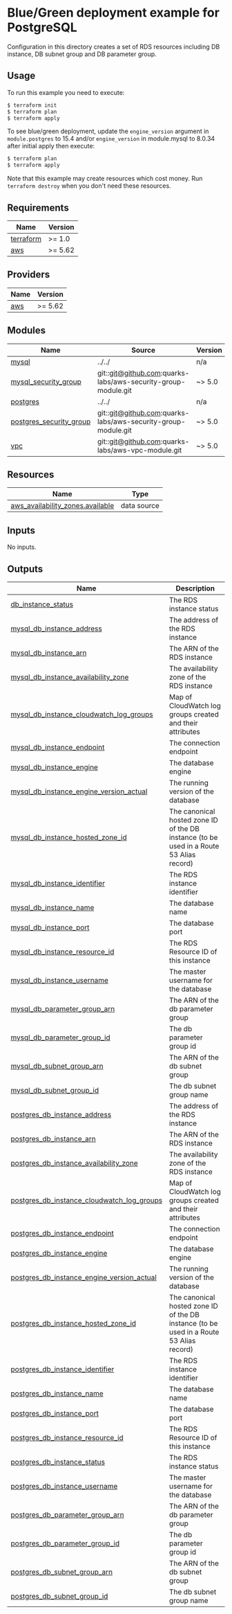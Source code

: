 # Blue/Green deployment example for PostgreSQL

Configuration in this directory creates a set of RDS resources including DB instance, DB subnet group and DB parameter group.

## Usage

To run this example you need to execute:

```bash
$ terraform init
$ terraform plan
$ terraform apply
```

To see blue/green deployment, update the `engine_version` argument in `module.postgres` to 15.4 and/or `engine_version` in module.mysql to 8.0.34 after initial apply then execute:

```bash
$ terraform plan
$ terraform apply
```

Note that this example may create resources which cost money. Run `terraform destroy` when you don't need these resources.

<!-- BEGINNING OF PRE-COMMIT-TERRAFORM DOCS HOOK -->
## Requirements

| Name | Version |
|------|---------|
| <a name="requirement_terraform"></a> [terraform](#requirement\_terraform) | >= 1.0 |
| <a name="requirement_aws"></a> [aws](#requirement\_aws) | >= 5.62 |

## Providers

| Name | Version |
|------|---------|
| <a name="provider_aws"></a> [aws](#provider\_aws) | >= 5.62 |

## Modules

| Name | Source | Version |
|------|--------|---------|
| <a name="module_mysql"></a> [mysql](#module\_mysql) | ../../ | n/a |
| <a name="module_mysql_security_group"></a> [mysql\_security\_group](#module\_mysql\_security\_group) | git::git@github.com:quarks-labs/aws-security-group-module.git | ~> 5.0 |
| <a name="module_postgres"></a> [postgres](#module\_postgres) | ../../ | n/a |
| <a name="module_postgres_security_group"></a> [postgres\_security\_group](#module\_postgres\_security\_group) | git::git@github.com:quarks-labs/aws-security-group-module.git | ~> 5.0 |
| <a name="module_vpc"></a> [vpc](#module\_vpc) | git::git@github.com:quarks-labs/aws-vpc-module.git | ~> 5.0 |

## Resources

| Name | Type |
|------|------|
| [aws_availability_zones.available](https://registry.terraform.io/providers/hashicorp/aws/latest/docs/data-sources/availability_zones) | data source |

## Inputs

No inputs.

## Outputs

| Name | Description |
|------|-------------|
| <a name="output_db_instance_status"></a> [db\_instance\_status](#output\_db\_instance\_status) | The RDS instance status |
| <a name="output_mysql_db_instance_address"></a> [mysql\_db\_instance\_address](#output\_mysql\_db\_instance\_address) | The address of the RDS instance |
| <a name="output_mysql_db_instance_arn"></a> [mysql\_db\_instance\_arn](#output\_mysql\_db\_instance\_arn) | The ARN of the RDS instance |
| <a name="output_mysql_db_instance_availability_zone"></a> [mysql\_db\_instance\_availability\_zone](#output\_mysql\_db\_instance\_availability\_zone) | The availability zone of the RDS instance |
| <a name="output_mysql_db_instance_cloudwatch_log_groups"></a> [mysql\_db\_instance\_cloudwatch\_log\_groups](#output\_mysql\_db\_instance\_cloudwatch\_log\_groups) | Map of CloudWatch log groups created and their attributes |
| <a name="output_mysql_db_instance_endpoint"></a> [mysql\_db\_instance\_endpoint](#output\_mysql\_db\_instance\_endpoint) | The connection endpoint |
| <a name="output_mysql_db_instance_engine"></a> [mysql\_db\_instance\_engine](#output\_mysql\_db\_instance\_engine) | The database engine |
| <a name="output_mysql_db_instance_engine_version_actual"></a> [mysql\_db\_instance\_engine\_version\_actual](#output\_mysql\_db\_instance\_engine\_version\_actual) | The running version of the database |
| <a name="output_mysql_db_instance_hosted_zone_id"></a> [mysql\_db\_instance\_hosted\_zone\_id](#output\_mysql\_db\_instance\_hosted\_zone\_id) | The canonical hosted zone ID of the DB instance (to be used in a Route 53 Alias record) |
| <a name="output_mysql_db_instance_identifier"></a> [mysql\_db\_instance\_identifier](#output\_mysql\_db\_instance\_identifier) | The RDS instance identifier |
| <a name="output_mysql_db_instance_name"></a> [mysql\_db\_instance\_name](#output\_mysql\_db\_instance\_name) | The database name |
| <a name="output_mysql_db_instance_port"></a> [mysql\_db\_instance\_port](#output\_mysql\_db\_instance\_port) | The database port |
| <a name="output_mysql_db_instance_resource_id"></a> [mysql\_db\_instance\_resource\_id](#output\_mysql\_db\_instance\_resource\_id) | The RDS Resource ID of this instance |
| <a name="output_mysql_db_instance_username"></a> [mysql\_db\_instance\_username](#output\_mysql\_db\_instance\_username) | The master username for the database |
| <a name="output_mysql_db_parameter_group_arn"></a> [mysql\_db\_parameter\_group\_arn](#output\_mysql\_db\_parameter\_group\_arn) | The ARN of the db parameter group |
| <a name="output_mysql_db_parameter_group_id"></a> [mysql\_db\_parameter\_group\_id](#output\_mysql\_db\_parameter\_group\_id) | The db parameter group id |
| <a name="output_mysql_db_subnet_group_arn"></a> [mysql\_db\_subnet\_group\_arn](#output\_mysql\_db\_subnet\_group\_arn) | The ARN of the db subnet group |
| <a name="output_mysql_db_subnet_group_id"></a> [mysql\_db\_subnet\_group\_id](#output\_mysql\_db\_subnet\_group\_id) | The db subnet group name |
| <a name="output_postgres_db_instance_address"></a> [postgres\_db\_instance\_address](#output\_postgres\_db\_instance\_address) | The address of the RDS instance |
| <a name="output_postgres_db_instance_arn"></a> [postgres\_db\_instance\_arn](#output\_postgres\_db\_instance\_arn) | The ARN of the RDS instance |
| <a name="output_postgres_db_instance_availability_zone"></a> [postgres\_db\_instance\_availability\_zone](#output\_postgres\_db\_instance\_availability\_zone) | The availability zone of the RDS instance |
| <a name="output_postgres_db_instance_cloudwatch_log_groups"></a> [postgres\_db\_instance\_cloudwatch\_log\_groups](#output\_postgres\_db\_instance\_cloudwatch\_log\_groups) | Map of CloudWatch log groups created and their attributes |
| <a name="output_postgres_db_instance_endpoint"></a> [postgres\_db\_instance\_endpoint](#output\_postgres\_db\_instance\_endpoint) | The connection endpoint |
| <a name="output_postgres_db_instance_engine"></a> [postgres\_db\_instance\_engine](#output\_postgres\_db\_instance\_engine) | The database engine |
| <a name="output_postgres_db_instance_engine_version_actual"></a> [postgres\_db\_instance\_engine\_version\_actual](#output\_postgres\_db\_instance\_engine\_version\_actual) | The running version of the database |
| <a name="output_postgres_db_instance_hosted_zone_id"></a> [postgres\_db\_instance\_hosted\_zone\_id](#output\_postgres\_db\_instance\_hosted\_zone\_id) | The canonical hosted zone ID of the DB instance (to be used in a Route 53 Alias record) |
| <a name="output_postgres_db_instance_identifier"></a> [postgres\_db\_instance\_identifier](#output\_postgres\_db\_instance\_identifier) | The RDS instance identifier |
| <a name="output_postgres_db_instance_name"></a> [postgres\_db\_instance\_name](#output\_postgres\_db\_instance\_name) | The database name |
| <a name="output_postgres_db_instance_port"></a> [postgres\_db\_instance\_port](#output\_postgres\_db\_instance\_port) | The database port |
| <a name="output_postgres_db_instance_resource_id"></a> [postgres\_db\_instance\_resource\_id](#output\_postgres\_db\_instance\_resource\_id) | The RDS Resource ID of this instance |
| <a name="output_postgres_db_instance_status"></a> [postgres\_db\_instance\_status](#output\_postgres\_db\_instance\_status) | The RDS instance status |
| <a name="output_postgres_db_instance_username"></a> [postgres\_db\_instance\_username](#output\_postgres\_db\_instance\_username) | The master username for the database |
| <a name="output_postgres_db_parameter_group_arn"></a> [postgres\_db\_parameter\_group\_arn](#output\_postgres\_db\_parameter\_group\_arn) | The ARN of the db parameter group |
| <a name="output_postgres_db_parameter_group_id"></a> [postgres\_db\_parameter\_group\_id](#output\_postgres\_db\_parameter\_group\_id) | The db parameter group id |
| <a name="output_postgres_db_subnet_group_arn"></a> [postgres\_db\_subnet\_group\_arn](#output\_postgres\_db\_subnet\_group\_arn) | The ARN of the db subnet group |
| <a name="output_postgres_db_subnet_group_id"></a> [postgres\_db\_subnet\_group\_id](#output\_postgres\_db\_subnet\_group\_id) | The db subnet group name |
<!-- END OF PRE-COMMIT-TERRAFORM DOCS HOOK -->
